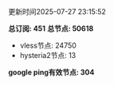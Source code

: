 更新时间2025-07-27 23:15:52

**总订阅: 451**
**总节点: 50618**
- vless节点: 24750
- hysteria2节点: 13

**google ping有效节点: 304**
